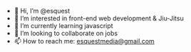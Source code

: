 - 👋 Hi, I’m @esquest
- 👀 I’m interested in front-end web development & Jiu-Jitsu
- 🌱 I’m currently learning javascript
- 🤝 I’m looking to collaborate on jobs
- 📫 How to reach me: esquestmedia@gmail.com

<!---
esquest/esquest is a ✨ special ✨ repository because its `README.md` (this file) appears on your GitHub profile.
You can click the Preview link to take a look at your changes.
--->
